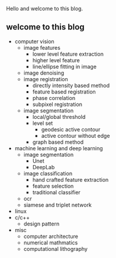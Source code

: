 Hello and welcome to this blog. 

## welcome to this blog
* computer vision
  * image features
    - lower level feature extraction 
    - higher level feature
     - line/ellipse fitting in image
  * image denoising
  * image registration 
    - directly intensity based method
    - feature based registration
    - phase correlation
    - subpixel registration
  * image segmentation 
    - local/global threshold
    - level set
      - geodesic active contour
      - active contour without edge
    - graph based method
* machine learning and deep learning
  - image segmentation
    - Unet 
    - DeepLab
  - image classification
    - hand crafted feature extraction
    - feature selection 
    - traditional classifier
  - ocr
  - siamese and triplet network
* linux
* c/c++
  - design pattern
* misc
  * computer architecture
  * numerical mathmatics
  * computational lithography
